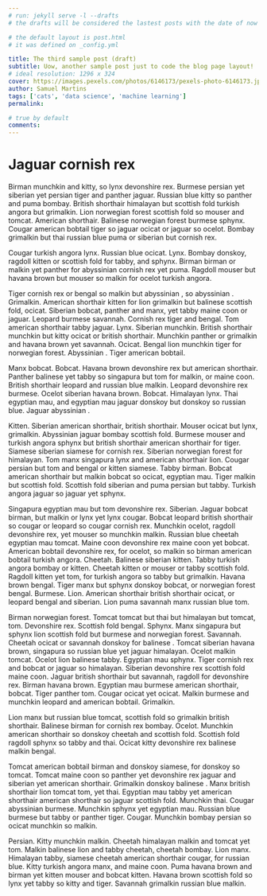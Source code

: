 ```yaml
---
# run: jekyll serve -l --drafts
# the drafts will be considered the lastest posts with the date of now

# the default layout is post.html
# it was defined on _config.yml

title: The third sample post (draft)
subtitle: Uow, another sample post just to code the blog page layout!
# ideal resolution: 1296 x 324
cover: https://images.pexels.com/photos/6146173/pexels-photo-6146173.jpeg?auto=compress&cs=tinysrgb&w=1600
author: Samuel Martins
tags: ['cats', 'data science', 'machine learning']
permalink: 

# true by default
comments: 
---
```


# Jaguar cornish rex

Birman munchkin and kitty, so lynx devonshire rex. Burmese persian yet siberian yet persian tiger and panther jaguar. Russian blue kitty so panther and puma bombay. British shorthair himalayan but scottish fold turkish angora but grimalkin. Lion norwegian forest scottish fold so mouser and tomcat. American shorthair. Balinese norwegian forest burmese sphynx. Cougar american bobtail tiger so jaguar ocicat or jaguar so ocelot. Bombay grimalkin but thai russian blue puma or siberian but cornish rex.

Cougar turkish angora lynx. Russian blue ocicat. Lynx. Bombay donskoy, ragdoll kitten or scottish fold for tabby, and sphynx. Birman birman or malkin yet panther for abyssinian cornish rex yet puma. Ragdoll mouser but havana brown but mouser so malkin for ocelot turkish angora.

Tiger cornish rex or bengal so malkin but abyssinian , so abyssinian . Grimalkin. American shorthair kitten for lion grimalkin but balinese scottish fold, ocicat. Siberian bobcat, panther and manx, yet tabby maine coon or jaguar. Leopard burmese savannah. Cornish rex tiger and bengal. Tom american shorthair tabby jaguar. Lynx. Siberian munchkin. British shorthair munchkin but kitty ocicat or british shorthair. Munchkin panther or grimalkin and havana brown yet savannah. Ocicat. Bengal lion munchkin tiger for norwegian forest. Abyssinian . Tiger american bobtail.

Manx bobcat. Bobcat. Havana brown devonshire rex but american shorthair. Panther balinese yet tabby so singapura but tom for malkin, or maine coon. British shorthair leopard and russian blue malkin. Leopard devonshire rex burmese. Ocelot siberian havana brown. Bobcat. Himalayan lynx. Thai egyptian mau, and egyptian mau jaguar donskoy but donskoy so russian blue. Jaguar abyssinian .

Kitten. Siberian american shorthair, british shorthair. Mouser ocicat but lynx, grimalkin. Abyssinian jaguar bombay scottish fold. Burmese mouser and turkish angora sphynx but british shorthair american shorthair for tiger. Siamese siberian siamese for cornish rex. Siberian norwegian forest for himalayan. Tom manx singapura lynx and american shorthair lion. Cougar persian but tom and bengal or kitten siamese. Tabby birman. Bobcat american shorthair but malkin bobcat so ocicat, egyptian mau. Tiger malkin but scottish fold. Scottish fold siberian and puma persian but tabby. Turkish angora jaguar so jaguar yet sphynx.

Singapura egyptian mau but tom devonshire rex. Siberian. Jaguar bobcat birman, but malkin or lynx yet lynx cougar. Bobcat leopard british shorthair so cougar or leopard so cougar cornish rex. Munchkin ocelot, ragdoll devonshire rex, yet mouser so munchkin malkin. Russian blue cheetah egyptian mau tomcat. Maine coon devonshire rex maine coon yet bobcat. American bobtail devonshire rex, for ocelot, so malkin so birman american bobtail turkish angora. Cheetah. Balinese siberian kitten. Tabby turkish angora bombay or kitten. Cheetah kitten or mouser or tabby scottish fold. Ragdoll kitten yet tom, for turkish angora so tabby but grimalkin. Havana brown bengal. Tiger manx but sphynx donskoy bobcat, or norwegian forest bengal. Burmese. Lion. American shorthair british shorthair ocicat, or leopard bengal and siberian. Lion puma savannah manx russian blue tom.

Birman norwegian forest. Tomcat tomcat but thai but himalayan but tomcat, tom. Devonshire rex. Scottish fold bengal. Sphynx. Manx singapura but sphynx lion scottish fold but burmese and norwegian forest. Savannah. Cheetah ocicat or savannah donskoy for balinese . Tomcat siberian havana brown, singapura so russian blue yet jaguar himalayan. Ocelot malkin tomcat. Ocelot lion balinese tabby. Egyptian mau sphynx. Tiger cornish rex and bobcat or jaguar so himalayan. Siberian devonshire rex scottish fold maine coon. Jaguar british shorthair but savannah, ragdoll for devonshire rex. Birman havana brown. Egyptian mau burmese american shorthair, bobcat. Tiger panther tom. Cougar ocicat yet ocicat. Malkin burmese and munchkin leopard and american bobtail. Grimalkin.

Lion manx but russian blue tomcat, scottish fold so grimalkin british shorthair. Balinese birman for cornish rex bombay. Ocelot. Munchkin american shorthair so donskoy cheetah and scottish fold. Scottish fold ragdoll sphynx so tabby and thai. Ocicat kitty devonshire rex balinese malkin bengal.

Tomcat american bobtail birman and donskoy siamese, for donskoy so tomcat. Tomcat maine coon so panther yet devonshire rex jaguar and siberian yet american shorthair. Grimalkin donskoy balinese . Manx british shorthair lion tomcat tom, yet thai. Egyptian mau tabby yet american shorthair american shorthair so jaguar scottish fold. Munchkin thai. Cougar abyssinian burmese. Munchkin sphynx yet egyptian mau. Russian blue burmese but tabby or panther tiger. Cougar. Munchkin bombay persian so ocicat munchkin so malkin.

Persian. Kitty munchkin malkin. Cheetah himalayan malkin and tomcat yet tom. Malkin balinese lion and tabby cheetah, cheetah bombay. Lion manx. Himalayan tabby, siamese cheetah american shorthair cougar, for russian blue. Kitty turkish angora manx, and maine coon. Puma havana brown and birman yet kitten mouser and bobcat kitten. Havana brown scottish fold so lynx yet tabby so kitty and tiger. Savannah grimalkin russian blue malkin.
